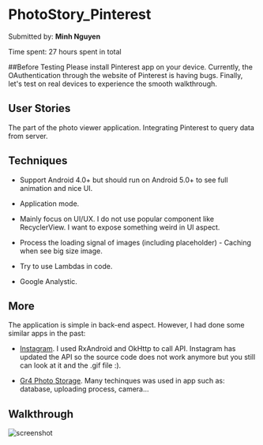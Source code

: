 # PhotoStory_Pinterest

Submitted by: **Minh Nguyen**

Time spent: 27 hours spent in total

##Before Testing 
Please install Pinterest app on your device. Currently, the OAuthentication through the website of Pinterest is having bugs. Finally, let's test on real devices to experience the smooth walkthrough.

## User Stories
The part of the photo viewer application. Integrating Pinterest to query data from server.

## Techniques
- Support Android 4.0+ but should run on Android 5.0+ to see full animation and nice UI.

- Application mode.

- Mainly focus on UI/UX. I do not use popular component like RecyclerView. I want to expose something weird in UI aspect.

- Process the loading signal of images (including placeholder) - Caching when see big size image.

- Try to use Lambdas in code.

- Google Analystic.

## More
The application is simple in back-end aspect. However, I had done some similar apps in the past:
- <a href="https://github.com/minhlunso1/InstagramPhotoViewer">Instagram</a>. I used RxAndroid and OkHttp to call API. Instagram has updated the API so the source code does not work anymore but you still can look at it and the .gif file :).

- <a href="https://github.com/minhlunso1/Gr4PhotoStorage">Gr4 Photo Storage</a>. Many techinques was used in app such as: database, uploading process, camera...

## Walkthrough
  ![screenshot](slide.gif)
